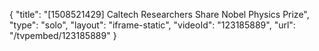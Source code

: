 {
    "title": "[1508521429] Caltech Researchers Share Nobel Physics Prize",
    "type": "solo",
    "layout": "iframe-static",
    "videoId": "123185889",
    "url": "\/tvpembed\/123185889"
}